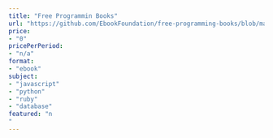 ```yaml
---
title: "Free Programmin Books"
url: "https://github.com/EbookFoundation/free-programming-books/blob/master/free-programming-books.md"
price: 
- "0"
pricePerPeriod: 
- "n/a"
format: 
- "ebook"
subject: 
- "javascript"
- "python"
- "ruby"
- "database"
featured: "n"
---
```

